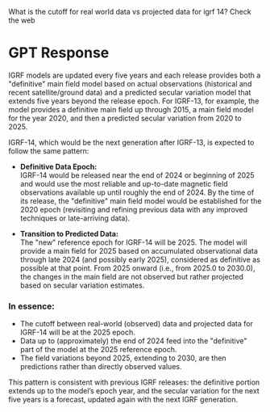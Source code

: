 What is the cutoff for real world data vs projected data for igrf 14? Check the web

# GPT Response

IGRF models are updated every five years and each release provides both a "definitive" main field model based on actual observations (historical and recent satellite/ground data) and a predicted secular variation model that extends five years beyond the release epoch. For IGRF-13, for example, the model provides a definitive main field up through 2015, a main field model for the year 2020, and then a predicted secular variation from 2020 to 2025.

IGRF-14, which would be the next generation after IGRF-13, is expected to follow the same pattern:

- **Definitive Data Epoch:**  
  IGRF-14 would be released near the end of 2024 or beginning of 2025 and would use the most reliable and up-to-date magnetic field observations available up until roughly the end of 2024. By the time of its release, the "definitive" main field model would be established for the 2020 epoch (revisiting and refining previous data with any improved techniques or late-arriving data).

- **Transition to Predicted Data:**  
  The "new" reference epoch for IGRF-14 will be 2025. The model will provide a main field for 2025 based on accumulated observational data through late 2024 (and possibly early 2025), considered as definitive as possible at that point. From 2025 onward (i.e., from 2025.0 to 2030.0), the changes in the main field are not observed but rather projected based on secular variation estimates.

### In essence:

- The cutoff between real-world (observed) data and projected data for IGRF-14 will be at the 2025 epoch.
- Data up to (approximately) the end of 2024 feed into the "definitive" part of the model at the 2025 reference epoch.
- The field variations beyond 2025, extending to 2030, are then predictions rather than directly observed values.

This pattern is consistent with previous IGRF releases: the definitive portion extends up to the model’s epoch year, and the secular variation for the next five years is a forecast, updated again with the next IGRF generation.
